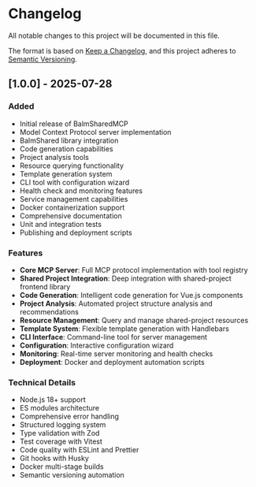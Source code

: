 # Changelog

All notable changes to this project will be documented in this file.

The format is based on [Keep a Changelog](https://keepachangelog.com/en/1.0.0/),
and this project adheres to [Semantic Versioning](https://semver.org/spec/v2.0.0.html).

## [1.0.0] - 2025-07-28

### Added

- Initial release of BalmSharedMCP
- Model Context Protocol server implementation
- BalmShared library integration
- Code generation capabilities
- Project analysis tools
- Resource querying functionality
- Template generation system
- CLI tool with configuration wizard
- Health check and monitoring features
- Service management capabilities
- Docker containerization support
- Comprehensive documentation
- Unit and integration tests
- Publishing and deployment scripts

### Features

- **Core MCP Server**: Full MCP protocol implementation with tool registry
- **Shared Project Integration**: Deep integration with shared-project frontend library
- **Code Generation**: Intelligent code generation for Vue.js components
- **Project Analysis**: Automated project structure analysis and recommendations
- **Resource Management**: Query and manage shared-project resources
- **Template System**: Flexible template generation with Handlebars
- **CLI Interface**: Command-line tool for server management
- **Configuration**: Interactive configuration wizard
- **Monitoring**: Real-time server monitoring and health checks
- **Deployment**: Docker and deployment automation scripts

### Technical Details

- Node.js 18+ support
- ES modules architecture
- Comprehensive error handling
- Structured logging system
- Type validation with Zod
- Test coverage with Vitest
- Code quality with ESLint and Prettier
- Git hooks with Husky
- Docker multi-stage builds
- Semantic versioning automation